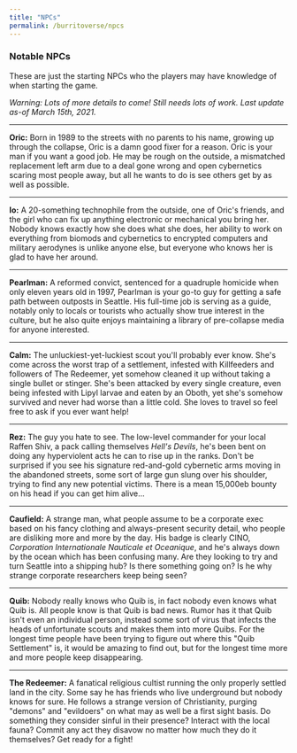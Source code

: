 ```yaml
---
title: "NPCs"
permalink: /burritoverse/npcs
---
```


### Notable NPCs

These are just the starting NPCs who the players may have knowledge of when starting the game.

*Warning: Lots of more details to come! Still needs lots of work. Last update as-of March 15th, 2021.*

---

**Oric:** Born in 1989 to the streets with no parents to his name, growing up through the collapse, Oric is a damn good fixer for a reason. Oric is your man if you want a good job. He may be rough on the outside, a mismatched replacement left arm due to a deal gone wrong and open cybernetics scaring most people away, but all he wants to do is see others get by as well as possible.

---

**Io:** A 20-something technophile from the outside, one of Oric's friends, and the girl who can fix up anything electronic or mechanical you bring her. Nobody knows exactly how she does what she does, her ability to work on everything from biomods and cybernetics to encrypted computers and military aerodynes is unlike anyone else, but everyone who knows her is glad to have her around.

---

**Pearlman:** A reformed convict, sentenced for a quadruple homicide when only eleven years old in 1997, Pearlman is your go-to guy for getting a safe path between outposts in Seattle. His full-time job is serving as a guide, notably only to locals or tourists who actually show true interest in the culture, but he also quite enjoys maintaining a library of pre-collapse media for anyone interested.

---

**Calm:** The unluckiest-yet-luckiest scout you'll probably ever know. She's come across the worst trap of a settlement, infested with Killfeeders and followers of The Redeemer, yet somehow cleaned it up without taking a single bullet or stinger. She's been attacked by every single creature, even being infested with Lipyl larvae and eaten by an Oboth, yet she's somehow survived and never had worse than a little cold. She loves to travel so feel free to ask if you ever want help!

---

**Rez:** The guy you hate to see. The low-level commander for your local Raffen Shiv, a pack calling themselves *Hell's Devils*, he's been bent on doing any hyperviolent acts he can to rise up in the ranks. Don't be surprised if you see his signature red-and-gold cybernetic arms moving in the abandoned streets, some sort of large gun slung over his shoulder, trying to find any new potential victims. There is a mean 15,000eb bounty on his head if you can get him alive...

---

**Caufield:** A strange man, what people assume to be a corporate exec based on his fancy clothing and always-present security detail, who people are disliking more and more by the day. His badge is clearly CINO, *Corporation Internationale Nauticale et Oceanique*, and he's always down by the ocean which has been confusing many. Are they looking to try and turn Seattle into a shipping hub? Is there something going on? Is he why strange corporate researchers keep being seen?

---

**Quib:** Nobody really knows who Quib is, in fact nobody even knows what Quib is. All people know is that Quib is bad news. Rumor has it that Quib isn't even an individual person, instead some sort of virus that infects the heads of unfortunate scouts and makes them into more Quibs. For the longest time people have been trying to figure out where this "Quib Settlement" is, it would be amazing to find out, but for the longest time more and more people keep disappearing.

---

**The Redeemer:** A fanatical religious cultist running the only properly settled land in the city. Some say he has friends who live underground but nobody knows for sure. He follows a strange version of Christianity, purging "demons" and "evildoers" on what may as well be a first sight basis. Do something they consider sinful in their presence? Interact with the local fauna? Commit any act they disavow no matter how much they do it themselves? Get ready for a fight!
